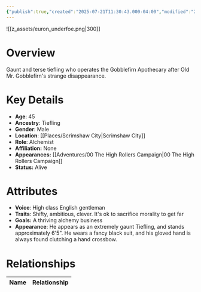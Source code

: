 ```yaml
---
{"publish":true,"created":"2025-07-21T11:30:43.000-04:00","modified":"2025-10-17T10:18:15.296-04:00","cssclasses":""}
---
```


![[z_assets/euron_underfoe.png|300]]

# Overview
Gaunt and terse tiefling who operates the Gobblefirn Apothecary after Old Mr. Gobblefirn's strange disappearance.

# Key Details
- **Age**: 45
- **Ancestry**: Tiefling
- **Gender**: Male
- **Location**: [[Places/Scrimshaw City\|Scrimshaw City]]
- **Role**: Alchemist
- **Affiliation:** None
- **Appearances:** [[Adventures/00 The High Rollers Campaign\|00 The High Rollers Campaign]]
- **Status:** Alive

# Attributes
- **Voice**: High class English gentleman
- **Traits**: Shifty, ambitious, clever. It's ok to sacrifice morality to get far
- **Goals:** A thriving alchemy business
- **Appearance**: He appears as an extremely gaunt Tiefling, and stands approximately 6'5". He wears a fancy black suit, and his gloved hand is always found clutching a hand crossbow.

# Relationships

| Name  | Relationship |
| ----- | ------------ |
